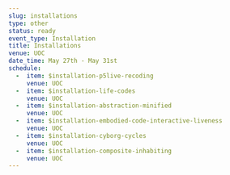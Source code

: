 ```yaml
---
slug: installations
type: other
status: ready
event_type: Installation
title: Installations
venue: UOC
date_time: May 27th - May 31st
schedule:
  -  item: $installation-p5live-recoding
     venue: UOC
  -  item: $installation-life-codes
     venue: UOC
  -  item: $installation-abstraction-minified
     venue: UOC
  -  item: $installation-embodied-code-interactive-liveness
     venue: UOC
  -  item: $installation-cyborg-cycles
     venue: UOC
  -  item: $installation-composite-inhabiting
     venue: UOC
---
```

